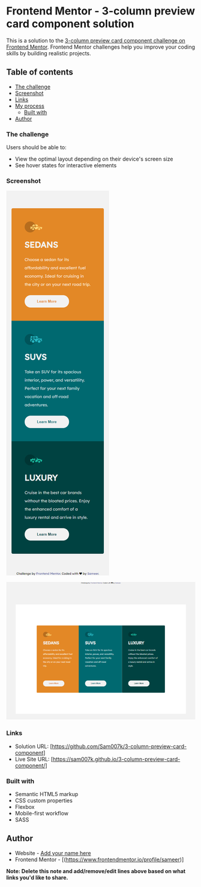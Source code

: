 # Frontend Mentor - 3-column preview card component solution

This is a solution to the [3-column preview card component challenge on Frontend Mentor](https://www.frontendmentor.io/challenges/3column-preview-card-component-pH92eAR2-). Frontend Mentor challenges help you improve your coding skills by building realistic projects. 

## Table of contents

  - [The challenge](#the-challenge)
  - [Screenshot](#screenshot)
  - [Links](#links)
- [My process](#my-process)
  - [Built with](#built-with)
- [Author](#author)


### The challenge

Users should be able to:

- View the optimal layout depending on their device's screen size
- See hover states for interactive elements

### Screenshot
![](https://github.com/Sam007k/3-column-preview-card-component/blob/main/FireShot%20Capture%20001%20-%20Frontend%20Mentor%20-%203-column%20preview%20card%20component%20-%20127.0.0.1.png)

![](https://github.com/Sam007k/3-column-preview-card-component/blob/main/FireShot%20Capture%20005%20-%20Frontend%20Mentor%20-%203-column%20preview%20card%20component%20-%20127.0.0.1.png)



### Links

- Solution URL: [https://github.com/Sam007k/3-column-preview-card-component]
- Live Site URL: [https://sam007k.github.io/3-column-preview-card-component/]

### Built with

- Semantic HTML5 markup
- CSS custom properties
- Flexbox 
- Mobile-first workflow
- SASS

## Author

- Website - [Add your name here](https://www.your-site.com)
- Frontend Mentor - [(https://www.frontendmentor.io/profile/sameer)]

**Note: Delete this note and add/remove/edit lines above based on what links you'd like to share.**


